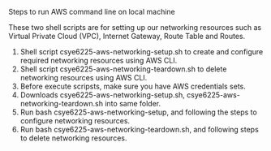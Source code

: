 Steps to run AWS command line on local machine

These two shell scripts are for setting up our networking resources such as Virtual Private Cloud (VPC), Internet Gateway, Route Table and Routes.

1. Shell script csye6225-aws-networking-setup.sh to create and configure required networking resources using AWS CLI.
2. Shell script csye6225-aws-networking-teardown.sh to delete networking resources using AWS CLI.
3. Before execute scripsts, make sure you have AWS credentials sets.
4. Downloads csye6225-aws-networking-setup.sh, csye6225-aws-networking-teardown.sh into same folder.
5. Run bash csye6225-aws-networking-setup, and following the steps to configure networking resources.
6. Run bash csye6225-aws-networking-teardown.sh, and following steps to delete networking resources.
